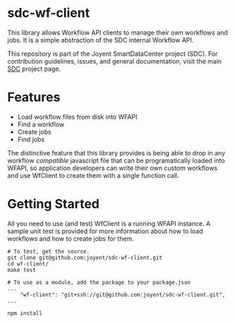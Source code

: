 <!--
    This Source Code Form is subject to the terms of the Mozilla Public
    License, v. 2.0. If a copy of the MPL was not distributed with this
    file, You can obtain one at http://mozilla.org/MPL/2.0/.
-->

<!--
    Copyright (c) 2014, Joyent, Inc.
-->

# sdc-wf-client

This library allows Workflow API clients to manage their own workflows and jobs.
It is a simple abstraction of the SDC internal Workflow API.

This repository is part of the Joyent SmartDataCenter project (SDC).  For
contribution guidelines, issues, and general documentation, visit the main
[SDC](http://github.com/joyent/sdc) project page.

# Features

* Load workflow files from disk into WFAPI
* Find a workflow
* Create jobs
* Find jobs

The distinctive feature that this library provides is being able to drop in any
workflow *compatible* javascript file that can be programatically loaded into
WFAPI, so application developers can write their own custom workflows and use
WfClient to create them with a single function call.

# Getting Started

All you need to use (and test) WfClient is a running WFAPI instance. A sample
unit test is provided for more information about how to load workflows and how
to create jobs for them.

    # To test, get the source.
    git clone git@github.com:joyent/sdc-wf-client.git
    cd wf-client/
    make test

	# To use as a module, add the package to your package.json
    ...
        "wf-client": "git+ssh://git@github.com:joyent/sdc-wf-client.git",
    ...

    npm install
